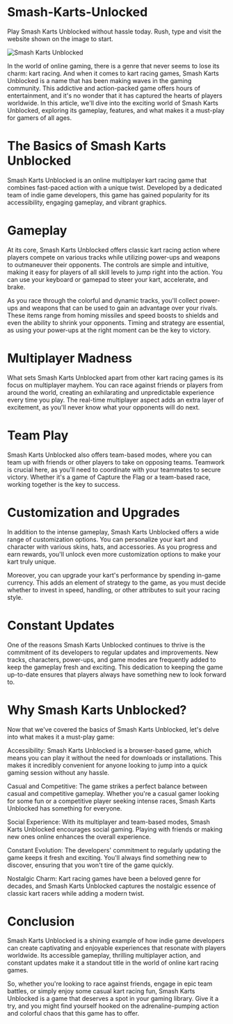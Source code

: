 # Smash-Karts-Unlocked
Play Smash Karts Unblocked without hassle today. Rush, type and visit the website shown on the image to start.

![Smash Karts Unblocked](https://i.postimg.cc/J4MYb1wJ/smash-karts-unblocked.png)

In the world of online gaming, there is a genre that never seems to lose its charm: kart racing. And when it comes to kart racing games, Smash Karts Unblocked is a name that has been making waves in the gaming community. This addictive and action-packed game offers hours of entertainment, and it's no wonder that it has captured the hearts of players worldwide. In this article, we'll dive into the exciting world of Smash Karts Unblocked, exploring its gameplay, features, and what makes it a must-play for gamers of all ages.

# The Basics of Smash Karts Unblocked

Smash Karts Unblocked is an online multiplayer kart racing game that combines fast-paced action with a unique twist. Developed by a dedicated team of indie game developers, this game has gained popularity for its accessibility, engaging gameplay, and vibrant graphics.

# Gameplay

At its core, Smash Karts Unblocked offers classic kart racing action where players compete on various tracks while utilizing power-ups and weapons to outmaneuver their opponents. The controls are simple and intuitive, making it easy for players of all skill levels to jump right into the action. You can use your keyboard or gamepad to steer your kart, accelerate, and brake.

As you race through the colorful and dynamic tracks, you'll collect power-ups and weapons that can be used to gain an advantage over your rivals. These items range from homing missiles and speed boosts to shields and even the ability to shrink your opponents. Timing and strategy are essential, as using your power-ups at the right moment can be the key to victory.

# Multiplayer Madness

What sets Smash Karts Unblocked apart from other kart racing games is its focus on multiplayer mayhem. You can race against friends or players from around the world, creating an exhilarating and unpredictable experience every time you play. The real-time multiplayer aspect adds an extra layer of excitement, as you'll never know what your opponents will do next.

# Team Play

Smash Karts Unblocked also offers team-based modes, where you can team up with friends or other players to take on opposing teams. Teamwork is crucial here, as you'll need to coordinate with your teammates to secure victory. Whether it's a game of Capture the Flag or a team-based race, working together is the key to success.

# Customization and Upgrades

In addition to the intense gameplay, Smash Karts Unblocked offers a wide range of customization options. You can personalize your kart and character with various skins, hats, and accessories. As you progress and earn rewards, you'll unlock even more customization options to make your kart truly unique.

Moreover, you can upgrade your kart's performance by spending in-game currency. This adds an element of strategy to the game, as you must decide whether to invest in speed, handling, or other attributes to suit your racing style.

# Constant Updates

One of the reasons Smash Karts Unblocked continues to thrive is the commitment of its developers to regular updates and improvements. New tracks, characters, power-ups, and game modes are frequently added to keep the gameplay fresh and exciting. This dedication to keeping the game up-to-date ensures that players always have something new to look forward to.

# Why Smash Karts Unblocked?

Now that we've covered the basics of Smash Karts Unblocked, let's delve into what makes it a must-play game:

Accessibility: Smash Karts Unblocked is a browser-based game, which means you can play it without the need for downloads or installations. This makes it incredibly convenient for anyone looking to jump into a quick gaming session without any hassle.

Casual and Competitive: The game strikes a perfect balance between casual and competitive gameplay. Whether you're a casual gamer looking for some fun or a competitive player seeking intense races, Smash Karts Unblocked has something for everyone.

Social Experience: With its multiplayer and team-based modes, Smash Karts Unblocked encourages social gaming. Playing with friends or making new ones online enhances the overall experience.

Constant Evolution: The developers' commitment to regularly updating the game keeps it fresh and exciting. You'll always find something new to discover, ensuring that you won't tire of the game quickly.

Nostalgic Charm: Kart racing games have been a beloved genre for decades, and Smash Karts Unblocked captures the nostalgic essence of classic kart racers while adding a modern twist.

# Conclusion

Smash Karts Unblocked is a shining example of how indie game developers can create captivating and enjoyable experiences that resonate with players worldwide. Its accessible gameplay, thrilling multiplayer action, and constant updates make it a standout title in the world of online kart racing games.

So, whether you're looking to race against friends, engage in epic team battles, or simply enjoy some casual kart racing fun, Smash Karts Unblocked is a game that deserves a spot in your gaming library. Give it a try, and you might find yourself hooked on the adrenaline-pumping action and colorful chaos that this game has to offer.
